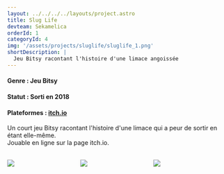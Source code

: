 ```yaml
---
layout: ../../../../layouts/project.astro
title: Slug Life
devteam: Sekamelica
orderId: 1
categoryId: 4
img: '/assets/projects/sluglife/sluglife_1.png'
shortDescription: |
  Jeu Bitsy racontant l'histoire d'une limace angoissée
---
```


<h4><a class="accent">Genre :</a> Jeu Bitsy</h4>
<h4><a class="accent">Statut :</a> Sorti en 2018</h4>
<h4>
<a class="accent">Plateformes :</a>
<a href="https://sekamelica.itch.io/slug-life" class="button_nouppercase">itch.io</a>
</h4>
<p class="description">
Un court jeu Bitsy racontant l'histoire d'une limace qui a peur de sortir en étant elle-même.
<br>
Jouable en ligne sur la page itch.io.
</p>
<br>
<div style="display: grid; grid-template-columns: 1fr 1fr 1fr;">
  <img style="aspect-ratio: 1 / 1; max-width: 300px; border: 3px solid var(--c-sekared);" src="/assets/projects/sluglife/sluglife_2.png">
  <img style="aspect-ratio: 1 / 1; max-width: 300px; border: 3px solid var(--c-sekared);" src="/assets/projects/sluglife/sluglife_3.png">
  <img style="aspect-ratio: 1 / 1; max-width: 300px; border: 3px solid var(--c-sekared);" src="/assets/projects/sluglife/sluglife_4.png">
</div>